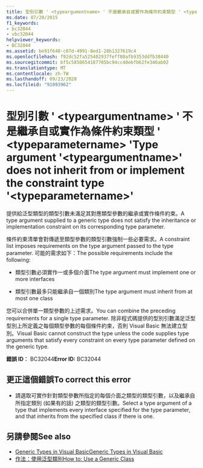 ```yaml
---
title: 型別引數 ' <typeargumentname> ' 不是繼承自或實作為條件約束類型 ' <typeparametername> '
ms.date: 07/20/2015
f1_keywords:
- bc32044
- vbc32044
helpviewer_keywords:
- BC32044
ms.assetid: be91f648-c07d-4991-8ed1-28b1327619c4
ms.openlocfilehash: f92dc52fa525402937feff80afb9353ddfb38440
ms.sourcegitcommit: bf5c5850654187705bc94cc40ebfb62fe346ab02
ms.translationtype: MT
ms.contentlocale: zh-TW
ms.lasthandoff: 09/23/2020
ms.locfileid: "91093962"
---
```

# <a name="type-argument-typeargumentname-does-not-inherit-from-or-implement-the-constraint-type-typeparametername"></a><span data-ttu-id="c04be-102">型別引數 ' \<typeargumentname> ' 不是繼承自或實作為條件約束類型 ' \<typeparametername> '</span><span class="sxs-lookup"><span data-stu-id="c04be-102">Type argument '\<typeargumentname>' does not inherit from or implement the constraint type '\<typeparametername>'</span></span>

<span data-ttu-id="c04be-103">提供給泛型類型的類型引數未滿足其對應類型參數的繼承或實作條件約束。</span><span class="sxs-lookup"><span data-stu-id="c04be-103">A type argument supplied to a generic type does not satisfy the inheritance or implementation constraint on its corresponding type parameter.</span></span>  
  
 <span data-ttu-id="c04be-104">條件約束清單會對傳遞至類型參數的類型引數強制一些必要需求。</span><span class="sxs-lookup"><span data-stu-id="c04be-104">A constraint list imposes requirements on the type argument passed to the type parameter.</span></span> <span data-ttu-id="c04be-105">可能的需求如下：</span><span class="sxs-lookup"><span data-stu-id="c04be-105">The possible requirements include the following:</span></span>  
  
- <span data-ttu-id="c04be-106">類型引數必須實作一或多個介面</span><span class="sxs-lookup"><span data-stu-id="c04be-106">The type argument must implement one or more interfaces</span></span>  
  
- <span data-ttu-id="c04be-107">類型引數最多只能繼承自一個類別</span><span class="sxs-lookup"><span data-stu-id="c04be-107">The type argument must inherit from at most one class</span></span>  
  
 <span data-ttu-id="c04be-108">您可以合併單一類型參數的上述需求。</span><span class="sxs-lookup"><span data-stu-id="c04be-108">You can combine the preceding requirements for a single type parameter.</span></span> <span data-ttu-id="c04be-109">除非程式碼提供的型別引數滿足泛型型別上所定義之每個類型參數的每個條件約束，否則 Visual Basic 無法建立型別。</span><span class="sxs-lookup"><span data-stu-id="c04be-109">Visual Basic cannot construct the type unless the code supplies type arguments that satisfy every constraint on every type parameter defined on the generic type.</span></span>  
  
 <span data-ttu-id="c04be-110">**錯誤 ID︰** BC32044</span><span class="sxs-lookup"><span data-stu-id="c04be-110">**Error ID:** BC32044</span></span>  
  
## <a name="to-correct-this-error"></a><span data-ttu-id="c04be-111">更正這個錯誤</span><span class="sxs-lookup"><span data-stu-id="c04be-111">To correct this error</span></span>  
  
- <span data-ttu-id="c04be-112">請選取可實作針對類型參數所指定的每個介面之類型的類型引數，以及繼承自所指定類別 (如果有的話) 之類型的類型引數。</span><span class="sxs-lookup"><span data-stu-id="c04be-112">Select a type argument of a type that implements every interface specified for the type parameter, and that inherits from the specified class if there is one.</span></span>  
  
## <a name="see-also"></a><span data-ttu-id="c04be-113">另請參閱</span><span class="sxs-lookup"><span data-stu-id="c04be-113">See also</span></span>

- [<span data-ttu-id="c04be-114">Generic Types in Visual Basic</span><span class="sxs-lookup"><span data-stu-id="c04be-114">Generic Types in Visual Basic</span></span>](../programming-guide/language-features/data-types/generic-types.md)
- [<span data-ttu-id="c04be-115">作法：使用泛型類別</span><span class="sxs-lookup"><span data-stu-id="c04be-115">How to: Use a Generic Class</span></span>](../programming-guide/language-features/data-types/how-to-use-a-generic-class.md)
